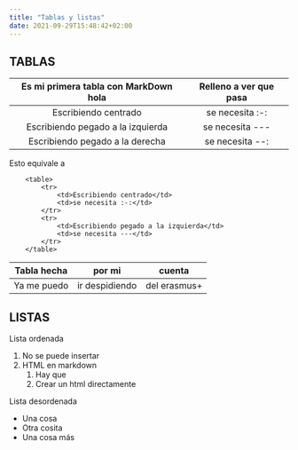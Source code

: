 ```yaml
---
title: "Tablas y listas"
date: 2021-09-29T15:48:42+02:00
---
```


## TABLAS  


Es mi primera tabla con MarkDown hola | Relleno a ver que pasa
:-:|:-:
  Escribiendo centrado | se necesita :-:  
 Escribiendo pegado a la izquierda  |   se necesita ---  
 Escribiendo pegado a la derecha  |  se necesita --:  


Esto equivale a  

        <table>
            <tr>
                <td>Escribiendo centrado</td>
                <td>se necesita :-:</td>
            </tr>
            <tr>
                <td>Escribiendo pegado a la izquierda</td>
                <td>se necesita ---</td>
            </tr>
        </table>  



 
  
 Tabla hecha | por mi | cuenta 
 --- |--- |--- 
 Ya me puedo | ir despidiendo | del erasmus+  



## LISTAS  


 Lista ordenada 


1. No se puede insertar
2. HTML en markdown
    1. Hay que
    2. Crear un html directamente  
  
    
Lista desordenada

- Una cosa
- Otra cosita
- Una cosa más



